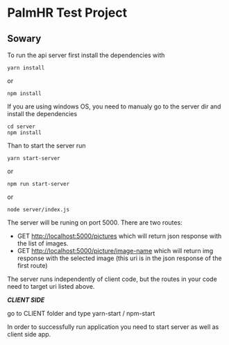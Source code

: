# PalmHR Test Project
## Sowary

To run the api server first install the dependencies with
```
yarn install
```
or
```
npm install
```
If you are using windows OS, you need to manualy go to the server dir and install the dependencies
```
cd server
npm install
```

Than to start the server run
```
yarn start-server
```
or
```
npm run start-server
```
or
```
node server/index.js
```

The server will be runing on port 5000. There are two routes:
* GET [http://localhost:5000/pictures](http://localhost:5000/pictures) which will return json response with the list of images.
* GET [http://localhost:5000/picture/image-name](http://localhost:5000/picture/image-name) which will return img response with the selected image (this uri is in the json response of the first route)

The server runs independently of client code, but the routes in your code need to target uri listed above.



***CLIENT SIDE***

go to CLIENT folder and type yarn-start / npm-start



In order to successfully run application you need to start server as well as client side app.
